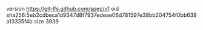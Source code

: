 version https://git-lfs.github.com/spec/v1
oid sha256:5eb2cdbeca1d9347d8f7937edeae06d781597e38bb204754f0bb638a13335f4b
size 3939
